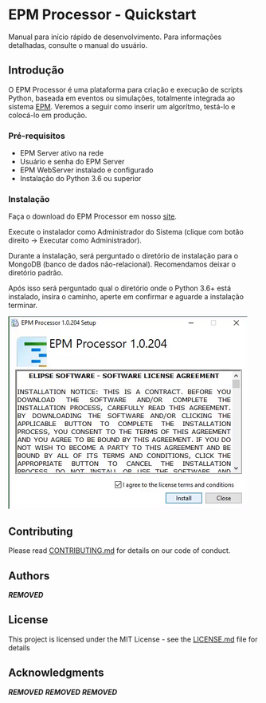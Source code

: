 # EPM Processor - Quickstart

Manual para início rápido de desenvolvimento. Para informações detalhadas, consulte o manual do usuário.


## Introdução

O EPM Processor é uma plataforma para criação e execução de scripts Python, baseada em eventos ou simulações, totalmente integrada ao sistema [EPM](https://www.elipse.com.br/produto/elipse-plant-manager/).
Veremos a seguir como inserir um algorítmo, testá-lo e colocá-lo em produção.  

### Pré-requisitos

* EPM Server ativo na rede
* Usuário e senha do EPM Server
* EPM WebServer instalado e configurado
* Instalação do Python 3.6 ou superior

### Instalação

Faça o download do EPM Processor em nosso [site](www.elipse.com.br/downloads).

Execute o instalador como Administrador do Sistema (clique com botão direito -> Executar como Administrador).

Durante a instalação, será perguntado o diretório de instalação para o MongoDB (banco de dados não-relacional). Recomendamos deixar o diretório padrão.

Após isso será perguntado qual o diretório onde o Python 3.6+ está instalado,  insira o caminho, aperte em confirmar e aguarde a instalação terminar. 

![Install](./images/install_gif.gif)

## Contributing

Please read [CONTRIBUTING.md](https://gist.github.com/lucaskotres/b24679402957c63ec426) for details on our code of conduct.


## Authors

***REMOVED***


## License

This project is licensed under the MIT License - see the [LICENSE.md](https://github.com/lucaskotres/ElipseExamples/blob/master/contributing.md) file for details

## Acknowledgments

***REMOVED***
***REMOVED***
***REMOVED***

